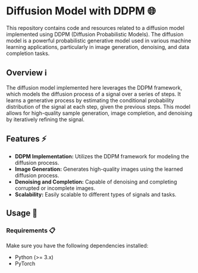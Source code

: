 # Diffusion Model with DDPM 🌐

This repository contains code and resources related to a diffusion model implemented using DDPM (Diffusion Probabilistic Models). The diffusion model is a powerful probabilistic generative model used in various machine learning applications, particularly in image generation, denoising, and data completion tasks.

## Overview ℹ️

The diffusion model implemented here leverages the DDPM framework, which models the diffusion process of a signal over a series of steps. It learns a generative process by estimating the conditional probability distribution of the signal at each step, given the previous steps. This model allows for high-quality sample generation, image completion, and denoising by iteratively refining the signal.

## Features ⚡️

- **DDPM Implementation:** Utilizes the DDPM framework for modeling the diffusion process.
- **Image Generation:** Generates high-quality images using the learned diffusion process.
- **Denoising and Completion:** Capable of denoising and completing corrupted or incomplete images.
- **Scalability:** Easily scalable to different types of signals and tasks.

## Usage 🚀

### Requirements 📋

Make sure you have the following dependencies installed:

- Python (>= 3.x)
- PyTorch
